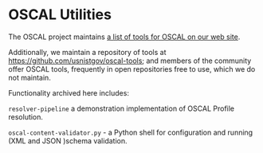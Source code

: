 # OSCAL Utilities

The OSCAL project maintains [a list of tools for OSCAL on our web site](https://pages.nist.gov/OSCAL/tools/ "OSCAL tools page").

Additionally, we maintain a repository of tools at https://github.com/usnistgov/oscal-tools; and members of the community offer OSCAL tools, frequently in open repositories free to use, which we do not maintain.

Functionality archived here includes:

`resolver-pipeline` a demonstration implementation of OSCAL Profile resolution.

`oscal-content-validator.py` - a Python shell for configuration and running (XML and JSON )schema validation.

